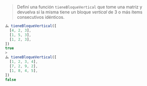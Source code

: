 > Definí una función `tieneBloqueVertical` que tome una matriz y devuelva si la misma tiene un bloque _vertical_ de 3 o más ítems consecutivos idénticos.
>
```javascript
ム tieneBloqueVertical([
  [4, 2, 3],
  [1, 5, 3],
  [1, 2, 3],
])
true
>
ム tieneBloqueVertical([
  [1, 2, 3, 4],
  [7, 2, 9, 2],
  [1, 8, 4, 5],
]) 
false
```
